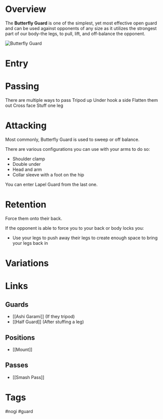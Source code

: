 # Overview
The **Butterfly Guard** is one of the simplest, yet most effective open guard and can be used against opponents of any size as it utilizes the strongest part of our body-the legs, to pull, lift, and off-balance the opponent.

![Butterfly Guard](https://cdn.fugu.com/lc-59/images/curriculum/ls_00000657_01.jpg)
# Entry
# Passing
There are multiple ways to pass
Tripod up
Under hook a side
Flatten them out
Cross face
Stuff one leg
# Attacking
Most commonly, Butterfly Guard is used to sweep or off balance.

There are various configurations you can use with your arms to do so:
- Shoulder clamp
- Double under
- Head and arm
- Collar sleeve with a foot on the hip

You can enter Lapel Guard from the last one.
# Retention
Force them onto their back.

If the opponent is able to force you to your back or body locks you:
- Use your legs to push away their legs to create enough space to bring your legs back in
# Variations

# Links
## Guards
- [[Ashi Garami]] (If they tripod)
- [[Half Guard]] (After stuffing a leg)
## Positions
- [[Mount]]
## Passes
- [[Smash Pass]]
# Tags
#nogi #guard 